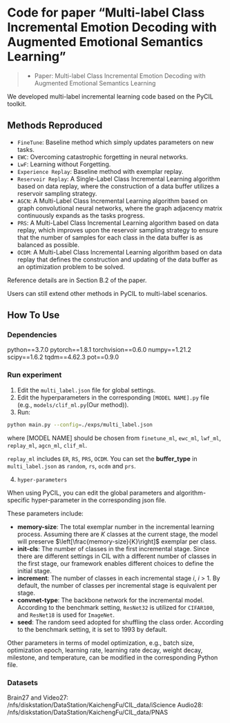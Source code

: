 # Code for paper “Multi-label Class Incremental Emotion Decoding with Augmented Emotional Semantics Learning”
> - Paper: Multi-label Class Incremental Emotion Decoding with Augmented Emotional Semantics Learning  

We developed multi-label incremental learning code based on the PyCIL toolkit.

## Methods Reproduced

-  `FineTune`: Baseline method which simply updates parameters on new tasks.
-  `EWC`: Overcoming catastrophic forgetting in neural networks.
-  `LwF`:  Learning without Forgetting.
-  `Experience Replay`: Baseline method with exemplar replay.
-  `Reservoir Replay`: A Single-Label Class Incremental Learning algorithm based on data replay, where the construction of a data buffer utilizes a reservoir sampling strategy.
-  `AGCN`: A Multi-Label Class Incremental Learning algorithm based on graph convolutional neural networks, where the graph adjacency matrix continuously expands as the tasks progress.
-  `PRS`: A Multi-Label Class Incremental Learning algorithm based on data replay, which improves upon the reservoir sampling strategy to ensure that the number of samples for each class in the data buffer is as balanced as possible.
-  `OCDM`: A Multi-Label Class Incremental Learning algorithm based on data replay that defines the construction and updating of the data buffer as an optimization problem to be solved.

Reference details are in Section B.2 of the paper.

Users can still extend other methods in PyCIL to multi-label scenarios.

## How To Use

### Dependencies

python==3.7.0
pytorch==1.8.1
torchvision==0.6.0
numpy==1.21.2
scipy==1.6.2
tqdm==4.62.3
pot==0.9.0

### Run experiment

1. Edit the `multi_label.json` file for global settings.
2. Edit the hyperparameters in the corresponding `[MODEL NAME].py` file (e.g., `models/clif_ml.py`(Our method)).
3. Run:

```bash
python main.py --config=./exps/multi_label.json
```

where [MODEL NAME] should be chosen from `finetune_ml`, `ewc_ml`, `lwf_ml`, `replay_ml`, `agcn_ml`,  `clif_ml`.

`replay_ml` includes `ER`, `RS`, `PRS`, `OCDM`. You can set the **buffer_type** in `multi_label.json` as `random`, `rs`, `ocdm` and `prs`.

4. `hyper-parameters`

When using PyCIL, you can edit the global parameters and algorithm-specific hyper-parameter in the corresponding json file.

These parameters include:

- **memory-size**: The total exemplar number in the incremental learning process. Assuming there are $K$ classes at the current stage, the model will preserve $\left[\frac{memory-size}{K}\right]$ exemplar per class.
- **init-cls**: The number of classes in the first incremental stage. Since there are different settings in CIL with a different number of classes in the first stage, our framework enables different choices to define the initial stage.
- **increment**: The number of classes in each incremental stage $i$, $i$ > 1. By default, the number of classes per incremental stage is equivalent per stage.
- **convnet-type**: The backbone network for the incremental model. According to the benchmark setting, `ResNet32` is utilized for `CIFAR100`, and `ResNet18` is used for `ImageNet`.
- **seed**: The random seed adopted for shuffling the class order. According to the benchmark setting, it is set to 1993 by default.

Other parameters in terms of model optimization, e.g., batch size, optimization epoch, learning rate, learning rate decay, weight decay, milestone, and temperature, can be modified in the corresponding Python file.

### Datasets
Brain27 and Video27: /nfs/diskstation/DataStation/KaichengFu/CIL_data/iScience
Audio28: /nfs/diskstation/DataStation/KaichengFu/CIL_data/PNAS